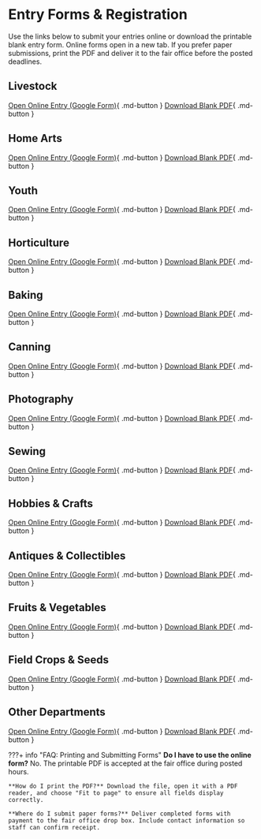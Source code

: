 # Entry Forms & Registration

Use the links below to submit your entries online or download the printable blank entry form. Online forms open in a new tab. If you prefer paper submissions, print the PDF and deliver it to the fair office before the posted deadlines.

## Livestock
[Open Online Entry (Google Form)](https://example.com){ .md-button }
[Download Blank PDF](downloads/Blank-Entry-Form.pdf){ .md-button }

## Home Arts
[Open Online Entry (Google Form)](https://example.com){ .md-button }
[Download Blank PDF](downloads/Blank-Entry-Form.pdf){ .md-button }

## Youth
[Open Online Entry (Google Form)](https://example.com){ .md-button }
[Download Blank PDF](downloads/Blank-Entry-Form.pdf){ .md-button }

## Horticulture
[Open Online Entry (Google Form)](https://example.com){ .md-button }
[Download Blank PDF](downloads/Blank-Entry-Form.pdf){ .md-button }

## Baking
[Open Online Entry (Google Form)](https://example.com){ .md-button }
[Download Blank PDF](downloads/Blank-Entry-Form.pdf){ .md-button }

## Canning
[Open Online Entry (Google Form)](https://example.com){ .md-button }
[Download Blank PDF](downloads/Blank-Entry-Form.pdf){ .md-button }

## Photography
[Open Online Entry (Google Form)](https://example.com){ .md-button }
[Download Blank PDF](downloads/Blank-Entry-Form.pdf){ .md-button }

## Sewing
[Open Online Entry (Google Form)](https://example.com){ .md-button }
[Download Blank PDF](downloads/Blank-Entry-Form.pdf){ .md-button }

## Hobbies & Crafts
[Open Online Entry (Google Form)](https://example.com){ .md-button }
[Download Blank PDF](downloads/Blank-Entry-Form.pdf){ .md-button }

## Antiques & Collectibles
[Open Online Entry (Google Form)](https://example.com){ .md-button }
[Download Blank PDF](downloads/Blank-Entry-Form.pdf){ .md-button }

## Fruits & Vegetables
[Open Online Entry (Google Form)](https://example.com){ .md-button }
[Download Blank PDF](downloads/Blank-Entry-Form.pdf){ .md-button }

## Field Crops & Seeds
[Open Online Entry (Google Form)](https://example.com){ .md-button }
[Download Blank PDF](downloads/Blank-Entry-Form.pdf){ .md-button }

## Other Departments
[Open Online Entry (Google Form)](https://example.com){ .md-button }
[Download Blank PDF](downloads/Blank-Entry-Form.pdf){ .md-button }

???+ info "FAQ: Printing and Submitting Forms"
    **Do I have to use the online form?** No. The printable PDF is accepted at the fair office during posted hours.

    **How do I print the PDF?** Download the file, open it with a PDF reader, and choose "Fit to page" to ensure all fields display correctly.

    **Where do I submit paper forms?** Deliver completed forms with payment to the fair office drop box. Include contact information so staff can confirm receipt.
